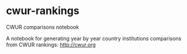 # cwur-rankings
CWUR comparisons notebook

A notebook for generating year by year country institutions comparisons from CWUR rankings: http://cwur.org
